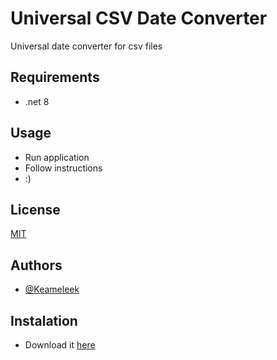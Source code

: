 
# Universal CSV Date Converter

Universal date converter for csv files


## Requirements
*   .net 8

## Usage
*   Run application
*   Follow instructions
*   :)



## License

[MIT](https://choosealicense.com/licenses/mit/)


## Authors

- [@Keameleek](https://github.com/Trzmi3l)


## Instalation

*   Download it [here](https://github.com/Trzmi3l/csv-date-converter/releases/tag/Release)
